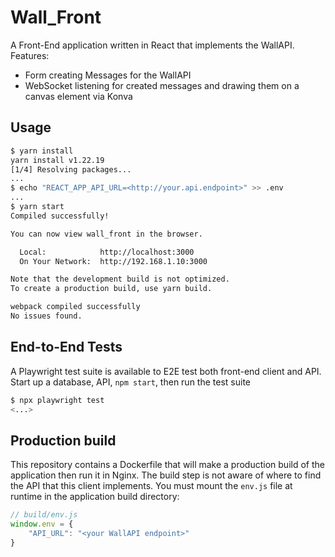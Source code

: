 # Wall_Front

A Front-End application written in React that implements the WallAPI.
Features:

- Form creating Messages for the WallAPI
- WebSocket listening for created messages and drawing them on a canvas element via Konva

## Usage

```bash
$ yarn install
yarn install v1.22.19
[1/4] Resolving packages...
...
$ echo "REACT_APP_API_URL=<http://your.api.endpoint>" >> .env
...
$ yarn start
Compiled successfully!

You can now view wall_front in the browser.

  Local:            http://localhost:3000
  On Your Network:  http://192.168.1.10:3000

Note that the development build is not optimized.
To create a production build, use yarn build.

webpack compiled successfully
No issues found.
```

## End-to-End Tests

A Playwright test suite is available to E2E test both front-end client and API.
Start up a database, API, `npm start`, then run the test suite

```bash
$ npx playwright test
<...>

```

## Production build

This repository contains a Dockerfile that will make a production build
of the application then run it in Nginx. The build step is not aware of
where to find the API that this client implements.
You must mount the `env.js` file at runtime in the application build directory:

```js
// build/env.js
window.env = {
    "API_URL": "<your WallAPI endpoint>"
}
```
